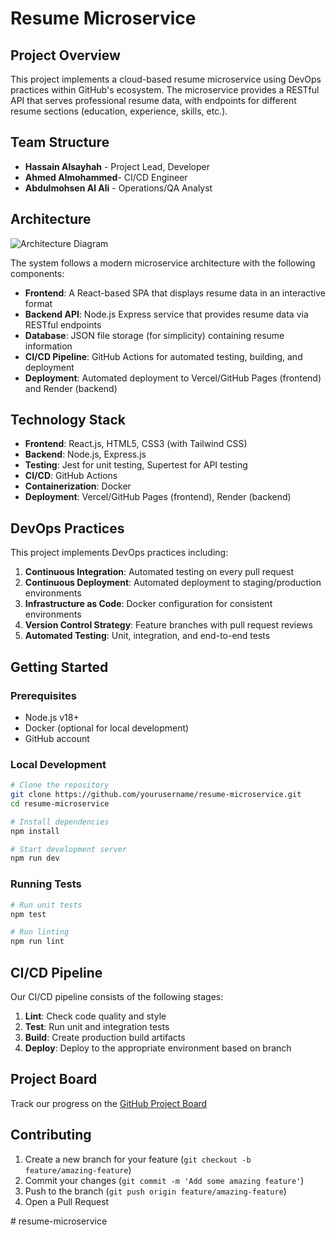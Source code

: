 # Resume Microservice

## Project Overview

This project implements a cloud-based resume microservice using DevOps practices within GitHub's ecosystem. The microservice provides a RESTful API that serves professional resume data, with endpoints for different resume sections (education, experience, skills, etc.).

## Team Structure

- **Hassain Alsayhah** - Project Lead, Developer
- **Ahmed Almohammed**- CI/CD Engineer 
- **Abdulmohsen Al Ali** - Operations/QA Analyst

## Architecture

![Architecture Diagram](docs/architecture-diagram.png)

The system follows a modern microservice architecture with the following components:

- **Frontend**: A React-based SPA that displays resume data in an interactive format
- **Backend API**: Node.js Express service that provides resume data via RESTful endpoints
- **Database**: JSON file storage (for simplicity) containing resume information
- **CI/CD Pipeline**: GitHub Actions for automated testing, building, and deployment
- **Deployment**: Automated deployment to Vercel/GitHub Pages (frontend) and Render (backend)

## Technology Stack

- **Frontend**: React.js, HTML5, CSS3 (with Tailwind CSS)
- **Backend**: Node.js, Express.js
- **Testing**: Jest for unit testing, Supertest for API testing
- **CI/CD**: GitHub Actions
- **Containerization**: Docker
- **Deployment**: Vercel/GitHub Pages (frontend), Render (backend)

## DevOps Practices

This project implements DevOps practices including:

1. **Continuous Integration**: Automated testing on every pull request
2. **Continuous Deployment**: Automated deployment to staging/production environments
3. **Infrastructure as Code**: Docker configuration for consistent environments
4. **Version Control Strategy**: Feature branches with pull request reviews
5. **Automated Testing**: Unit, integration, and end-to-end tests

## Getting Started

### Prerequisites

- Node.js v18+
- Docker (optional for local development)
- GitHub account

### Local Development

```bash
# Clone the repository
git clone https://github.com/yourusername/resume-microservice.git
cd resume-microservice

# Install dependencies
npm install

# Start development server
npm run dev
```

### Running Tests

```bash
# Run unit tests
npm test

# Run linting
npm run lint
```

## CI/CD Pipeline

Our CI/CD pipeline consists of the following stages:

1. **Lint**: Check code quality and style
2. **Test**: Run unit and integration tests
3. **Build**: Create production build artifacts
4. **Deploy**: Deploy to the appropriate environment based on branch

## Project Board

Track our progress on the [GitHub Project Board](https://github.com/yourusername/resume-microservice/projects/1)

## Contributing

1. Create a new branch for your feature (`git checkout -b feature/amazing-feature`)
2. Commit your changes (`git commit -m 'Add some amazing feature'`)
3. Push to the branch (`git push origin feature/amazing-feature`)
4. Open a Pull Request

#   r e s u m e - m i c r o s e r v i c e  
 
